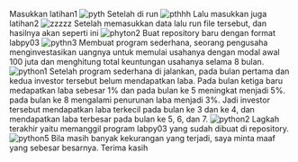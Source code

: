Masukkan latihan1
![pyth](https://user-images.githubusercontent.com/46735903/53005831-9e615c00-3466-11e9-8edd-fcb0599cc78c.jpeg)
Setelah di run
![pthhh](https://user-images.githubusercontent.com/46735903/53005911-c81a8300-3466-11e9-8fea-5b134da77dc4.jpeg)
Lalu masukkan juga latihan2
![zzzzz](https://user-images.githubusercontent.com/46735903/53006142-3fe8ad80-3467-11e9-8ac9-e833000e8356.jpeg)
Setelah memasukkan data lalu run file tersebut, dan hasilnya akan seperti ini
![phyton2](https://user-images.githubusercontent.com/46735903/53006273-7a524a80-3467-11e9-816d-c57ff5a862cc.jpeg)
Buat repository baru dengan format labpy03
![pythn3](https://user-images.githubusercontent.com/46735903/52929155-ca50e480-3375-11e9-9375-1e13b6af0716.png)
Membuat program sederhana, seorang pengusaha menginvestasikan uangnya untuk memulai usahanya dengan modal awal 100 juta dan menghitung total keuntungan usahanya selama 8 bulan.
![python1](https://user-images.githubusercontent.com/46735903/52929278-58c56600-3376-11e9-8a25-86a5451f72c3.png)
Setelah program sederhana di jalankan, pada bulan pertama dan kedua investor tersebut belum mendapatkan laba. Pada bulan ketiga baru medapatkan laba sebesar 1% dan pada bulan ke 5 meningkat menjadi 5%. pada bulan ke 8 mengalami penurunan laba menjadi 3%. Jadi investor tersebut mendapatkan laba terkecil pada bulan ke 3 dan ke 4, dan mendapatkan laba terbesar pada bulan ke 5, 6, dan 7.
![python2](https://user-images.githubusercontent.com/46735903/52929473-2405de80-3377-11e9-86d3-16623c73b153.png)
Lagkah terakhir yaitu memanggil program labpy03 yang sudah dibuat di repository.
![python5](https://user-images.githubusercontent.com/46735903/52929533-5e6f7b80-3377-11e9-8d32-5c42a628cc75.png)
Bila masih banyak kekurangan yang terjadi, saya minta maaf yang sebesar besarnya.
Terima kasih
